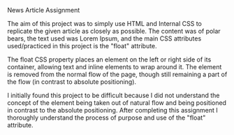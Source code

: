 News Article Assignment

The aim of this project was to simply use HTML and Internal CSS to replicate the given article as closely as possible. The content was of polar bears, the text used was Lorem Ipsum, and the main CSS attributes used/practiced in this project is the "float" attribute. 

The float CSS property places an element on the left or right side of its container, allowing text and inline elements to wrap around it. The element is removed from the normal flow of the page, though still remaining a part of the flow (in contrast to absolute positioning).

I initially found this project to be difficult because I did not understand the concept of the element being taken out of natural flow and being positioned in contrast to the absolute positioning. After completing this assignment I thoroughly understand the process of purpose and use of the "float" attribute.
